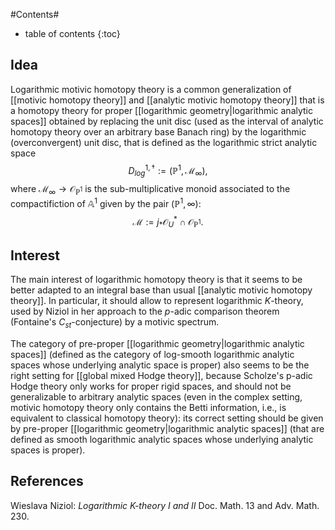 #Contents#
* table of contents
{:toc}

## Idea

Logarithmic motivic homotopy theory is a common generalization of [[motivic homotopy theory]] and [[analytic motivic homotopy theory]] that is a homotopy theory for proper [[logarithmic geometry|logarithmic analytic spaces]] obtained by replacing the unit disc (used as the interval of analytic homotopy theory over an arbitrary base Banach ring) by the logarithmic (overconvergent) unit disc, that is defined as the logarithmic strict analytic space
$$D^{1,\dagger}_{log}:=(\mathbb{P}^1,\mathcal{M}_\infty),$$
where $\mathcal{M}_\infty\to \mathcal{O}_{\mathbb{P}^1}$ is the sub-multiplicative monoid associated to the compactifiction of $\mathbb{A}^1$ given by the pair $(\mathbb{P}^1,\infty)$:
$$\mathcal{M}:=j_*\mathcal{O}_U^*\cap \mathcal{O}_{\mathbb{P}^1}.$$

## Interest

The main interest of logarithmic homotopy theory is that it seems to be better adapted to an integral base than usual [[analytic motivic homotopy theory]].
In particular, it should allow to represent logarithmic $K$-theory, used by Niziol in her approach to the $p$-adic comparison theorem (Fontaine's $C_{st}$-conjecture) by a motivic spectrum.

The category of pre-proper [[logarithmic geometry|logarithmic analytic spaces]] (defined as the category of log-smooth logarithmic analytic spaces whose underlying analytic space is proper) also seems to be the right setting for [[global mixed Hodge theory]], because Scholze's p-adic Hodge theory only works for proper rigid spaces, and should not be generalizable to arbitrary analytic spaces (even in the complex setting, motivic homotopy theory only contains the Betti information, i.e., is equivalent to classical homotopy theory): its correct setting should be given by pre-proper [[logarithmic geometry|logarithmic analytic spaces]] (that are defined as smooth logarithmic analytic spaces whose underlying analytic spaces is proper).

## References

Wieslava Niziol: _Logarithmic $K$-theory $I$ and $II$_ Doc. Math. 13 and Adv. Math. 230.